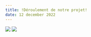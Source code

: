 ```yaml
---
title: !Déroulement de notre projet!
date: 12 december 2022
---
```

![](https://zupimages.net/up/22/50/wewh.jpg)
![](https://zupimages.net/up/22/50/ncnf.jpg)
